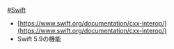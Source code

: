 [#Swift](Swift)
- [https://www.swift.org/documentation/cxx-interop/](https://www.swift.org/documentation/cxx-interop/)
- Swift 5.9の機能
